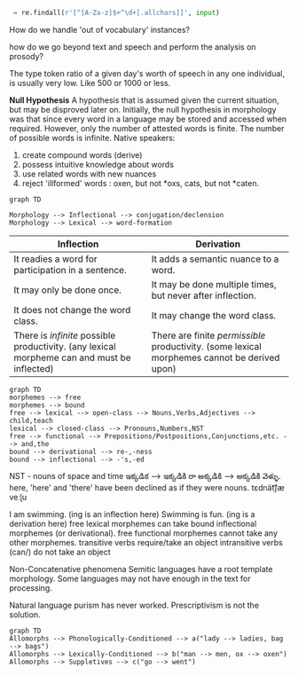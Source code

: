 
```python
 = re.findall(r'[^[A-Za-z]$+^\d+[.allchars]]', input)
```

How do we handle 'out of vocabulary' instances?

how do we go beyond text and speech and perform the analysis on prosody?

The type token ratio of a given day's worth of speech in any one individual, is usually very low. Like 500 or 1000 or less.

**Null Hypothesis**
A hypothesis that is assumed given the current situation, but may be disproved later on.
Initially, the null hypothesis in morphology was that since every word in a language may be stored and accessed when required.
However, only the number of attested words is finite. The number of possible words is infinite. 
Native speakers:

1. create compound words (derive)
2. possess intuitive knowledge about words 
3. use related words with new nuances
4. reject 'illformed' words : oxen, but not \*oxs, cats, but not \*caten.
```mermaid
graph TD

Morphology --> Inflectional --> conjugation/declension
Morphology --> Lexical --> word-formation
```

| Inflection | Derivation |
| ---- | ---- |
| It readies a word for participation in a sentence. | It adds a semantic nuance to a word. |
| It may only be done once. | It may be done multiple times, but never after inflection. |
| It does not change the word class. | It may change the word class. |
| There is *infinite* possible productivity. (any lexical morpheme can and must be inflected) | There are finite *permissible* productivity. (some lexical morphemes cannot be derived upon) |


```mermaid 
graph TD
morphemes --> free
morphemes --> bound
free --> lexical --> open-class --> Nouns,Verbs,Adjectives --> child,teach
lexical --> closed-class --> Pronouns,Numbers,NST 
free --> functional --> Prepositions/Postpositions,Conjunctions,etc. --> and,the
bound --> derivational --> re-,-ness
bound --> inflectional --> -'s,-ed
```
NST - nouns of space and time
ఇక్కడిక --> ఇక్కడికి రా 
అక్కడికి --> అక్కడికి వెళ్ళు.
here, 'here' and 'there' have been declined as if they were nouns.
tɛdnät͡ʃæ veːɭu

I am swimming. (ing is an inflection here)
Swimming is fun. (ing is a derivation here)
free lexical morphemes can take bound inflectional morphemes (or derivational). free functional morphemes cannot take any other morphemes.
transitive verbs require/take an object
intransitive verbs (can/) do not take an object



Non-Concatenative phenomena
Semitic languages have a root template morphology.
Some languages may not have enough in the text for processing.

Natural language purism has never worked. Prescriptivism is not the solution.

```mermaid 
graph TD
Allomorphs --> Phonologically-Conditioned --> a("lady --> ladies, bag --> bags")
Allomorphs --> Lexically-Conditioned --> b("man --> men, ox --> oxen")
Allomorphs --> Suppletives --> c("go --> went")
```
